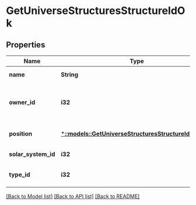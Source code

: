 # GetUniverseStructuresStructureIdOk

## Properties
Name | Type | Description | Notes
------------ | ------------- | ------------- | -------------
**name** | **String** | The full name of the structure | [default to null]
**owner_id** | **i32** | The ID of the corporation who owns this particular structure | [default to null]
**position** | [***::models::GetUniverseStructuresStructureIdPosition**](get_universe_structures_structure_id_position.md) |  | [optional] [default to null]
**solar_system_id** | **i32** | solar_system_id integer | [default to null]
**type_id** | **i32** | type_id integer | [optional] [default to null]

[[Back to Model list]](../README.md#documentation-for-models) [[Back to API list]](../README.md#documentation-for-api-endpoints) [[Back to README]](../README.md)


